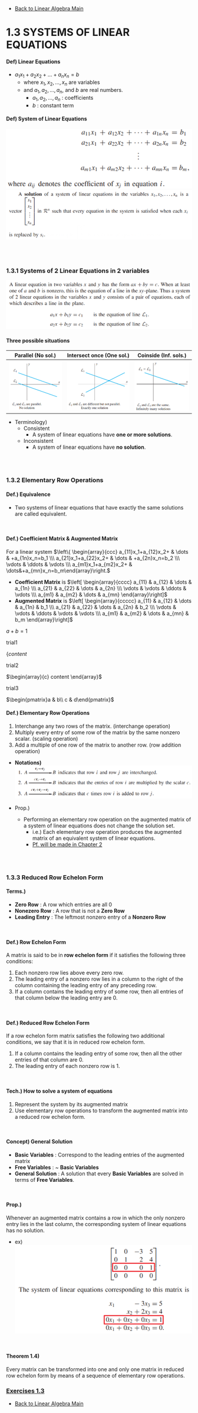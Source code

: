 * [Back to Linear Algebra Main](../../main.md)

# 1.3 SYSTEMS OF LINEAR EQUATIONS

#### Def) Linear Equations
* $a_1x_1+a_2x_2+...+a_nx_n = b$
  * where $x_1, x_2, ..., x_n$ are variables
  * and $a_1, a_2, ..., a_n$, and $b$ are real numbers.
    * $a_1, a_2, ..., a_n$ : coefficients
    * $b$ : constant term

#### Def) System of Linear Equations
![](images/0301001.png)
![](images/0301002.png)

<br><br>

### 1.3.1 Systems of 2 Linear Equations in 2 variables
![](images/0301003.png)

#### Three possible situations
|Parallel (No sol.)|Intersect once (One sol.)|Coinside (Inf. sols.)|
|:-:|:-:|:-:|
|![](images/0301004.png)|![](images/0301005.png)|![](images/0301006.png)|
* Terminology)
  * Consistent
    * A system of linear equations have **one or more solutions**.
  * Inconsistent
    * A system of linear equations have **no solution**.

<br><br>

### 1.3.2 Elementary Row Operations
#### Def.) Equivalence
* Two systems of linear equations that have exactly the same solutions are
called equivalent.

<br>

#### Def.) Coefficient Matrix & Augmented Matrix
For a linear system $\left\{ \begin{array}{ccc} a_{11}x_1+a_{12}x_2+ & \dots & +a_{1n}x_n=b_1 \\\ a_{21}x_1+a_{22}x_2+ & \dots & +a_{2n}x_n=b_2 \\\ \vdots & \ddots & \vdots \\\ a_{m1}x_1+a_{m2}x_2+ & \dots&+a_{mn}x_n=b_m\end{array}\right.$
* **Coefficient Matrix** is $\left[ \begin{array}{cccc} a_{11} & a_{12} & \dots & a_{1n} \\\ a_{21} & a_{22} & \dots & a_{2n} \\\ \vdots & \vdots & \ddots & \vdots \\\ a_{m1} & a_{m2} & \dots & a_{mn} \end{array}\right]$
* **Augmented Matrix** is $\left[ \begin{array}{ccccc} a_{11} & a_{12} & \dots & a_{1n} & b_1 \\\ a_{21} & a_{22} & \dots & a_{2n} & b_2 \\\ \vdots & \vdots & \ddots & \vdots & \vdots \\\ a_{m1} & a_{m2} & \dots & a_{mn} & b_m \end{array}\right]$

$a+b=1$

trial1

$\left\{ content \right.$  

trial2

$\begin{array}{c} content \end{array}$

trial3

$\begin{pmatrix}a & b\\ c & d\end{pmatrix}$


#### Def.) Elementary Row Operations

1. Interchange any two rows of the matrix. (interchange operation)
2. Multiply every entry of some row of the matrix by the same nonzero scalar.
(scaling operation)
3. Add a multiple of one row of the matrix to another row. (row addition operation)

* **Notations)**
  ![](images/0301007.png)

* Prop.)
  * Performing an elementary row operation on the augmented matrix of a system of linear equations does not change the solution set. 
    * i.e.) Each elementary row operation produces the augmented matrix of an equivalent system of linear equations.
    * [Pf. will be made in Chapter 2]()

<br><br>

### 1.3.3 Reduced Row Echelon Form
#### Terms.)
* **Zero Row** : A row which entries are all 0
* **Nonezero Row** : A row that is not a **Zero Row**
* **Leading Entry** : The leftmost nonzero entry of a **Nonzero Row**

<br>

#### Def.) Row Echelon Form
A matrix is said to be in **row echelon form** if it satisfies the following
three conditions:
1. Each nonzero row lies above every zero row.
2. The leading entry of a nonzero row lies in a column to the right of the column containing the leading entry of any preceding row.
3. If a column contains the leading entry of some row, then all entries of that column below the leading entry are 0.

<br>

#### Def.) Reduced Row Echelon Form
If a row echelon form matrix satisfies the following two additional conditions, we say that it is in reduced row echelon form.
1. If a column contains the leading entry of some row, then all the other entries of that column are 0.
2. The leading entry of each nonzero row is 1.

<br>

#### Tech.) How to solve a system of equations
1. Represent the system by its augmented matrix
2. Use elementary row operations to transform the augmented matrix into a reduced row echelon form.

<br>

#### Concept) General Solution
* **Basic Variables** : Correspond to the leading entries of the augmented matrix
* **Free Variables** : ~ **Basic Variables**
* **General Solution** : A solution that every **Basic Variables** are solved in terms of **Free Variables**.

<br>

#### Prop.)
Whenever an augmented matrix contains a row in which the only nonzero entry
lies in the last column, the corresponding system of linear equations has no
solution.
* ex) ![](images/0301008.png)

<br>

#### Theorem 1.4)
Every matrix can be transformed into one and only one matrix in reduced row echelon form by means of a sequence of elementary row operations.






### [Exercises 1.3](./exercises.md)


* [Back to Linear Algebra Main](../../main.md)